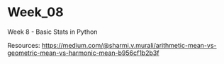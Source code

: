 # Week_08
Week 8 - Basic Stats in Python

Resources:
https://medium.com/@sharmi.v.murali/arithmetic-mean-vs-geometric-mean-vs-harmonic-mean-b956cf1b2b3f

